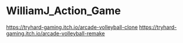 # WilliamJ_Action_Game
https://tryhard-gaming.itch.io/arcade-volleyball-clone
https://tryhard-gaming.itch.io/arcade-volleyball-remake
